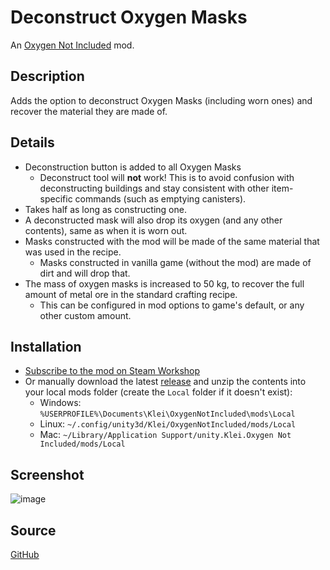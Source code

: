 ﻿# Deconstruct Oxygen Masks
An [Oxygen Not Included](https://store.steampowered.com/app/457140/Oxygen_Not_Included/) mod.

## Description
Adds the option to deconstruct Oxygen Masks (including worn ones) and recover the material they are made of.

## Details
* Deconstruction button is added to all Oxygen Masks
  * Deconstruct tool will **not** work! This is to avoid confusion with deconstructing buildings and stay consistent with other item-specific commands (such as emptying canisters).
* Takes half as long as constructing one.
* A deconstructed mask will also drop its oxygen (and any other contents), same as when it is worn out.
* Masks constructed with the mod will be made of the same material that was used in the recipe. 
  * Masks constructed in vanilla game (without the mod) are made of dirt and will drop that.
* The mass of oxygen masks is increased to 50 kg, to recover the full amount of metal ore in the standard crafting recipe.
  * This can be configured in mod options to game's default, or any other custom amount.

## Installation

* [Subscribe to the mod on Steam Workshop](https://steamcommunity.com/sharedfiles/filedetails/?id=3514600142)
* Or manually download the latest [release](https://github.com/modo-lv/oni-mods/releases) and unzip the contents into your local mods folder (create the `Local` folder if it doesn't exist):
  * Windows: `%USERPROFILE%\Documents\Klei\OxygenNotIncluded\mods\Local`
  * Linux: `~/.config/unity3d/Klei/OxygenNotIncluded/mods/Local`
  * Mac: `~/Library/Application Support/unity.Klei.Oxygen Not Included/mods/Local` 

## Screenshot
![image](https://github.com/modo-lv/oni-mods/blob/master/Modo.DeconstructOxygenMasks/screenshot.png?raw=true)

## Source
[GitHub](https://github.com/modo-lv/oni-mods/tree/master/Modo.DeconstructOxygenMasks)
